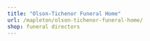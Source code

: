 ```yaml
---
title: "Olson-Tichenor Funeral Home"
url: /mapleton/olson-tichenor-funeral-home/
shop: funeral directors
---
```

